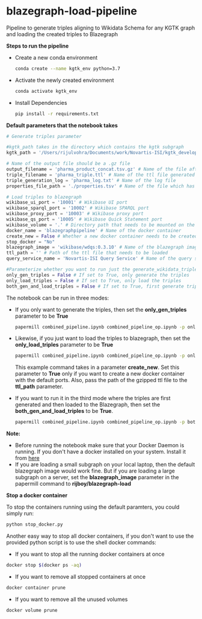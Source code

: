 # blazegraph-load-pipeline
Pipeline to generate triples aligning to Wikidata Schema for any KGTK graph and loading the created triples to Blazegraph

**Steps to run the pipeline**

* Create a new conda environment

  ```bash
  conda create --name kgtk_env python=3.7
  ```

* Activate the newly created environment

  ```bash
  conda activate kgtk_env
  ```

* Install Dependencies

  ```bash
  pip install -r requirements.txt
  ```

**Default parameters that the notebook takes**

```python
# Generate triples parameter

#kgtk_path takes in the directory which contains the kgtk subgraph
kgtk_path = '/Users/rijulvohra/Documents/work/Novartis-ISI/kgtk_development/data/Q28885102'

# Name of the output file should be a .gz file
output_filename = 'pharma_product_concat.tsv.gz' # Name of the file after concatenating the tsv files
triple_filename = 'pharma_triple.ttl' # Name of the ttl file generated from generate_wikidata_triples command
triple_generation_log = 'pharma_log.txt' # Name of the log file
properties_file_path = './properties.tsv' # Name of the file which has the properties defined

# Load triples to blazegraph
wikibase_ui_port = '10001' # Wikibase UI port
wikibase_sparql_port = '10002' # Wikibase SPARQL port
wikibase_proxy_port = '10003' # Wikibase proxy port 
wikibase_qs_port = '10005' # Wikibase Quick Statement port
wikibase_volume = '.' # Directory path that needs to be mounted on the docker contaner
docker_name = 'blazegraphpipeline' # Name of the docker container
create_new = False # Whether a new docker container needs to be created. Set True if a new has to be created
stop_docker = "No" 
blazegraph_image = 'wikibase/wdqs:0.3.10' # Name of the blazegraph image to be used
ttl_path = '' # Path of the ttl file that needs to be loaded
query_service_name = 'Novartis-ISI Query Service' # Name of the query service that needs to be shown in SPARQL #frontend

#Parameterize whether you want to run just the generate_wikidata_triples part or loading to blazegraph part
only_gen_triples = False # If set to True, only generate the triples
only_load_triples = False # If set to True, only load the triples
both_gen_and_load_triples = False # If set to True, first generate triples and then load the triples to a blazegraph
```



The notebook can be run in three modes:

* If you only want to generate the triples, then set the **only_gen_triples** parameter to be **True**

  ```bash
  papermill combined_pipeline.ipynb combined_pipeline_op.ipynb -p only_gen_triples True
  ```

* Likewise, if you just want to load the triples to  blazegraph, then set the **only_load_triples** parameter to be **True**

  ```bash
  papermill combined_pipeline.ipynb combined_pipeline_op.ipynb -p only_load_triples True -p create_new True -p ttl_path /Users/rijulvohra/Documents/work/Novartis-ISI/kgtk_development/data/Q28885102/pharma_triple.ttl.gz
  ```

  This example command takes in a parameter **create_new**. Set this parameter to **True** only if you want to create a new docker container with the default ports. Also, pass the path of the gzipped ttl file to the **ttl_path** parameter.

* If you want to run it in the third mode where the triples are first generated and then loaded to the Blazegraph, then set the **both_gen_and_load_triples** to be **True**.

  ```bash
  papermill combined_pipeline.ipynb combined_pipeline_op.ipynb -p both_gen_and_load_triples True -p create_new True
  ```

   

**Note:**

* Before running the notebook make sure that your Docker Daemon is running. If you don't have a docker installed on your system. Install it from [here](https://docs.docker.com/get-docker/)
* If you are loading a small subgraph on your local laptop, then the default blazegraph image would work fine. But if you are loading a large subgraph on a server, set the **blazegraph_image** parameter in the papermill command to **rijboy/blazegraph-load**



**Stop a docker container**

To stop the containers running using the default paramters, you could simply run:

```bash
python stop_docker.py
```

Another easy way to stop all docker containers, if you don't want to use the provided python script is to use the shell docker commands:

* If you want to stop all the running docker containers at once

```bash
docker stop $(docker ps -aq)
```

* If you want to remove all stopped containers at once

```bash
docker container prune
```

* If you want to remove all the unused volumes

```bash
docker volume prune
```





